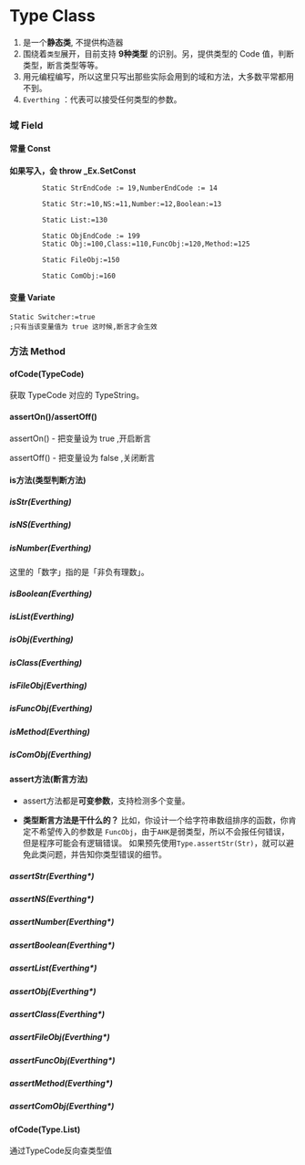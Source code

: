 # Type Class

1.  是一个**静态类**, 不提供构造器
2.  围绕着`类型`展开，目前支持 **9种类型** 的识别。另，提供类型的 Code 值，判断类型，断言类型等等。
3.  用元编程编写，所以这里只写出那些实际会用到的域和方法，大多数平常都用不到。
4.  `Everthing` ：代表可以接受任何类型的参数。

### 域 Field

#### 常量 Const

**如果写入，会 throw _Ex.SetConst**

```autohotkey
		Static StrEndCode := 19,NumberEndCode := 14
		
		Static Str:=10,NS:=11,Number:=12,Boolean:=13
		
		Static List:=130

		Static ObjEndCode := 199
		Static Obj:=100,Class:=110,FuncObj:=120,Method:=125
		
		Static FileObj:=150
		
		Static ComObj:=160
```

#### 变量 Variate

```autohotkey
Static Switcher:=true
;只有当该变量值为 true 这时候,断言才会生效
```
### 方法 Method

#### ofCode(TypeCode)

获取 TypeCode 对应的 TypeString。

#### assertOn()/assertOff()

assertOn() - 把变量设为 true ,开启断言

assertOff() - 把变量设为 false ,关闭断言

#### is方法(类型判断方法)

##### isStr(Everthing) 
##### isNS(Everthing) 
##### isNumber(Everthing) 

这里的「数字」指的是「非负有理数」。

##### isBoolean(Everthing) 

##### isList(Everthing) 
##### isObj(Everthing) 
##### isClass(Everthing) 
##### isFileObj(Everthing) 
##### isFuncObj(Everthing) 
##### isMethod(Everthing) 
##### isComObj(Everthing) 

#### assert方法(断言方法)

- assert方法都是**可变参数**，支持检测多个变量。

- **类型断言方法是干什么的？**
  比如，你设计一个给字符串数组排序的函数，你肯定不希望传入的参数是 `FuncObj`，由于`AHK`是弱类型，所以不会报任何错误，但是程序可能会有逻辑错误。
  如果预先使用`Type.assertStr(Str)`，就可以避免此类问题，并告知你类型错误的细节。

##### assertStr(Everthing*) 
##### assertNS(Everthing*) 
##### assertNumber(Everthing*) 

##### assertBoolean(Everthing*) 

##### assertList(Everthing*) 
##### assertObj(Everthing*) 
##### assertClass(Everthing*) 
##### assertFileObj(Everthing*) 
##### assertFuncObj(Everthing*) 
##### assertMethod(Everthing*) 
##### assertComObj(Everthing*) 

#### ofCode(Type.List)

通过TypeCode反向查类型值